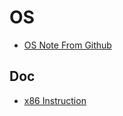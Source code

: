 # OS

- [OS Note From Github](https://github.com/lunaczp/learning/tree/master/category/os)

## Doc
- [x86 Instruction](doc/x86_instruction)
